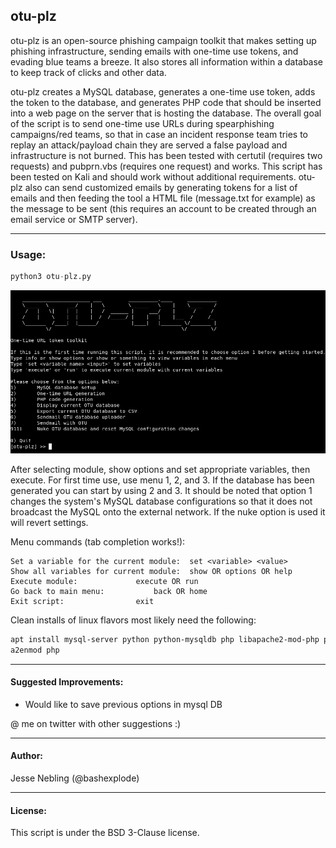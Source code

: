 ## otu-plz  

otu-plz is an open-source phishing campaign toolkit that makes setting up phishing infrastructure, sending emails with one-time use tokens, and evading blue teams a breeze. It also stores all information within a database to keep track of clicks and other data.  

otu-plz creates a MySQL database, generates a one-time use token, adds the token to the database, and generates PHP code that should be inserted into a web page on the server that is hosting the database. The overall goal of the script is to send one-time use URLs during spearphishing campaigns/red teams, so that in case an incident response team tries to replay an attack/payload chain they are served a false payload and infrastructure is not burned. This has been tested with certutil (requires two requests) and pubprn.vbs (requires one request) and works. This script has been tested on Kali and should work without additional requirements. otu-plz also can send customized emails by generating tokens for a list of emails and then feeding the tool a HTML file (message.txt for example) as the message to be sent (this requires an account to be created through an email service or SMTP server).  

--------------------

### Usage:

```Python
python3 otu-plz.py
```  

![otu-plz image](./menu.png)  

After selecting module, show options and set appropriate variables, then execute. For first time use, use menu 1, 2, and 3. If the database has been generated you can start by using 2 and 3. It should be noted that option 1 changes the system's MySQL database configurations so that it does not broadcast the MySQL onto the external network. If the nuke option is used it will revert settings.  

Menu commands (tab completion works!):  

	Set a variable for the current module:	set <variable> <value>  
	Show all variables for current module:	show OR options OR help  
	Execute module:				execute OR run  
	Go back to main menu:			back OR home  
	Exit script:				exit  

Clean installs of linux flavors most likely need the following:
```bash
apt install mysql-server python python-mysqldb php libapache2-mod-php php-mysql -y
a2enmod php
```  

--------------------

#### Suggested Improvements:  
* Would like to save previous options in mysql DB

@ me on twitter with other suggestions :)  

--------------------

#### Author:  
Jesse Nebling (@bashexplode)

--------------------

#### License:
This script is under the BSD 3-Clause license.
